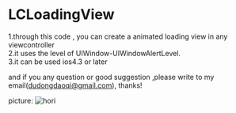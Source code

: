 LCLoadingView
=============

1.through this code , you can create a animated loading view in any viewcontroller                                     
2.it uses the level of UIWindow-UIWindowAlertLevel.     
3.it can be used ios4.3 or later   

and if you any question or good suggestion ,please write to my email(dudongdaoqi@gmail.com), thanks!

picture: 
![hori](https://raw.github.com/dudongdaoqi/LCLoadingView/master/magie.png)

